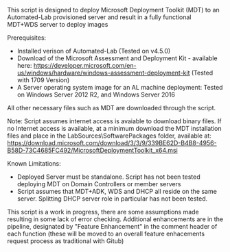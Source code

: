 This script is designed to deploy Microsoft Deployment Toolkit (MDT) to an Automated-Lab provisioned server and result in a fully functional MDT+WDS server to deploy images

Prerequisites:

- Installed verison of Automated-Lab (Tested on v4.5.0)
- Download of the Microsoft Assessment and Deployment Kit - available here:
    https://developer.microsoft.com/en-us/windows/hardware/windows-assessment-deployment-kit
    (Tested with 1709 Version)
- A Server operating system image for an AL machine deployment:
    Tested on Windows Server 2012 R2, and Windows Server 2016

All other necessary files such as MDT are downloaded through the script.

Note: Script assumes internet access is avaiable to download binary files.  If no Internet access is available, at a minimum download the MDT installation files and place in the LabSources\SoftwarePackages folder, available at: https://download.microsoft.com/download/3/3/9/339BE62D-B4B8-4956-B58D-73C4685FC492/MicrosoftDeploymentToolkit_x64.msi

Known Limitations:
- Deployed Server must be standalone. Script has not been tested deploying MDT on Domain Controllers or member servers
- Script assumes that MDT+ADK, WDS and DHCP all reside on the same server. Splitting DHCP server role in particular has not been tested.

This script is a work in progress, there are some assumptions made resulting in some lack of error checking. Additional enhancements are in the pipeline, designated by "Feature Enhancement" in the comment header of each function (these will be moved to an overall feature enhacements request process as traditional with Gitub)
